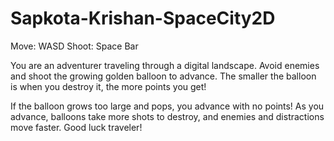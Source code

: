# Sapkota-Krishan-SpaceCity2D

  Move: WASD     Shoot: Space Bar

You are an adventurer traveling through a digital landscape. Avoid enemies and shoot the growing golden balloon to advance. The smaller the balloon is when you destroy it, the more points you get! 

If the balloon grows too large and pops, you advance with no points! As you advance, balloons take more shots to destroy, and enemies and distractions move faster. Good luck traveler!
